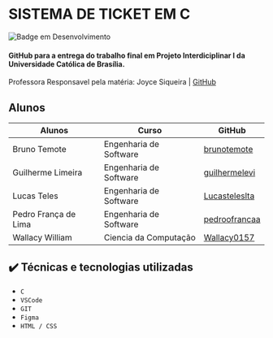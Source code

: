 # SISTEMA DE TICKET EM C
![Badge em Desenvolvimento](http://img.shields.io/static/v1?label=STATUS&message=EM%20DESENVOLVIMENTO&color=GREEN&style=for-the-badge)

#### GitHub para a entrega do trabalho final em Projeto Interdiciplinar I da Universidade Católica de Brasília.

Professora Responsavel pela matéria: Joyce Siqueira | [GitHub](https://github.com/joycitta-siqueira)

## Alunos

| Alunos | Curso | GitHub |
| --- | --- | --- |
| Bruno Temote | Engenharia de Software | [brunotemote](https://github.com/brunotemote) |
| Guilherme Limeira | Engenharia de Software | [guilhermelevi](https://github.com/guilhermelevi) |
| Lucas Teles | Engenharia de Software | [Lucasteleslta](https://github.com/Lucasteleslta) |
| Pedro França de Lima | Engenharia de Software | [pedroofrancaa](https://github.com/pedroofrancaa) |
| Wallacy William | Ciencia da Computação | [Wallacy0157](https://github.com/Wallacy0157) |

## ✔️ Técnicas e tecnologias utilizadas

- ``C``
- ``VSCode``
- ``GIT``
- ``Figma``
- ``HTML / CSS``
